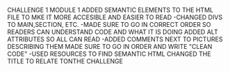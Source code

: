 CHALLENGE 1 MODULE 1
ADDED SEMANTIC ELEMENTS TO THE HTML FILE TO MKE IT MORE ACCESIBLE AND EASIER TO READ
-CHANGED DIVS TO MAIN,SECTION, ETC.
-MADE SURE TO GO IN CORRECT ORDER SO READERS CAN UNDERSTAND CODE AND WHAT IT IS DOING
ADDED ALT ATTRIBUTES SO ALL CAN READ
-ADDED COMMENTS NEXT TO PICTURES DESCRIBING THEM
MADE SURE TO GO IN ORDER AND WRITE "CLEAN CODE"
-USED RESOURCES TO FIND SEMANTIC HTML 
CHANGED THE TITLE TO RELATE TONTHE CHALLENGE
